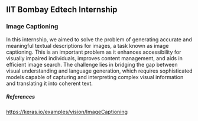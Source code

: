 ## IIT Bombay Edtech Internship

### Image Captioning

In this internship, we aimed to solve the problem of generating accurate and meaningful textual descriptions for images, a task known as image captioning. This is an important problem as it enhances accessibility for visually impaired individuals, improves content management, and aids in efficient image search. The challenge lies in bridging the gap between visual understanding and language generation, which requires sophisticated models capable of capturing and interpreting complex visual information and translating it into coherent text.

##### References

https://keras.io/examples/vision/ImageCaptioning
